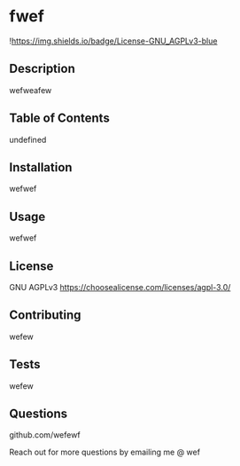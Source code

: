 # fwef
  !https://img.shields.io/badge/License-GNU_AGPLv3-blue

## Description
wefweafew

## Table of Contents
undefined 

## Installation
wefwef

## Usage
wefwef

## License
GNU AGPLv3
https://choosealicense.com/licenses/agpl-3.0/


## Contributing
wefew

## Tests
wefew

## Questions
github.com/wefewf

Reach out for more questions by emailing me @ wef

